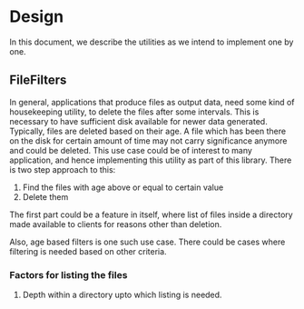 # Design
In this document, we describe the utilities as we intend to implement one by one.

## FileFilters
In general, applications that produce files as output data, need some kind of housekeeping utility, to delete the files after some intervals.
This is necessary to have sufficient disk available for newer data generated.
Typically, files are deleted based on their age.
A file which has been there on the disk for certain amount of time may not carry significance anymore and could be deleted.
This use case could be of interest to many application, and hence implementing this utility as part of this library.
There is two step approach to this:
1. Find the files with age above or equal to certain value
2. Delete them

The first part could be a feature in itself, where list of files inside a directory made available to clients for reasons other than deletion.

Also, age based filters is one such use case.
There could be cases where filtering is needed based on other criteria.

### Factors for listing the files
1. Depth within a directory upto which listing is needed.

